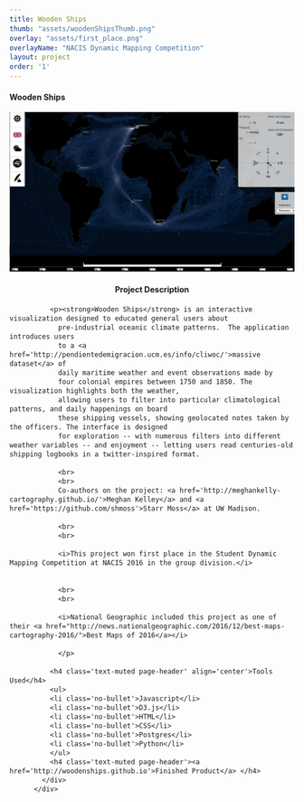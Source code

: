 ```yaml
---
title: Wooden Ships
thumb: "assets/woodenShipsThumb.png"
overlay: "assets/first_place.png"
overlayName: "NACIS Dynamic Mapping Competition"
layout: project
order: '1'
---
```

<div class="container">
    <div class="modal-content">
        <div class="modal-header">
            <h4 class="modal-title">Wooden Ships</h4>
        </div>
        <div class="modal-body">
          <div class='row'>
            <div class ='col-sm-6'>
            <img src="../assets/woodenShipsThumb.png" id='woodenShipsThumb'/>
            </div>
            <div class='col-sm-6'>
              <h4 class='text-muted page-header' align="center">Project Description</h4>

              <p><strong>Wooden Ships</strong> is an interactive visualization designed to educated general users about
                pre-industrial oceanic climate patterns.  The application introduces users
                to a <a href='http://pendientedemigracion.ucm.es/info/cliwoc/'>massive dataset</a> of
                daily maritime weather and event observations made by
                four colonial empires between 1750 and 1850. The visualization highlights both the weather,
                allowing users to filter into particular climatological patterns, and daily happenings on board
                these shipping vessels, showing geolocated notes taken by the officers. The interface is designed
                for exploration -- with numerous filters into different weather variables -- and enjoyment -- letting users read centuries-old shipping logbooks in a twitter-inspired format.

                <br>
                <br>
                Co-authors on the project: <a href='http://meghankelly-cartography.github.io/'>Meghan Kelley</a> and <a href='https://github.com/shmoss'>Starr Moss</a> at UW Madison.

                <br>
                <br>

                <i>This project won first place in the Student Dynamic Mapping Competition at NACIS 2016 in the group division.</i>


                <br>
                <br>

                <i>National Geographic included this project as one of their <a href="http://news.nationalgeographic.com/2016/12/best-maps-cartography-2016/">Best Maps of 2016</a></i>

                </p>

              <h4 class='text-muted page-header' align='center'>Tools Used</h4>
              <ul>
              <li class='no-bullet'>Javascript</li>
              <li class='no-bullet'>D3.js</li>
              <li class='no-bullet'>HTML</li>
              <li class='no-bullet'>CSS</li>
              <li class='no-bullet'>Postgres</li>
              <li class='no-bullet'>Python</li>
              </ul>
              <h4 class='text-muted page-header'><a href='http://woodenships.github.io'>Finished Product</a> </h4>
            </div>
          </div>
</div>
